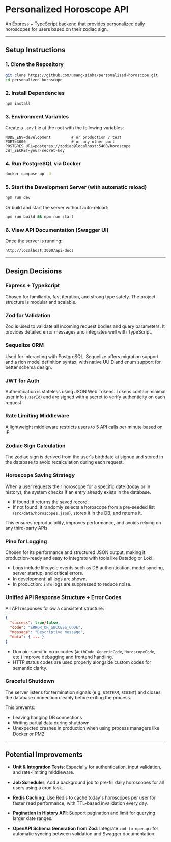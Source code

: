 # Personalized Horoscope API

An Express + TypeScript backend that provides personalized daily horoscopes for users based on their zodiac sign.

---

## Setup Instructions

### 1. Clone the Repository

```bash
git clone https://github.com/umang-sinha/personalized-horoscope.git
cd personalized-horoscope
```

### 2. Install Dependencies

```bash
npm install
```

### 3. Environment Variables

Create a `.env` file at the root with the following variables:

```env
NODE_ENV=development         # or production / test
PORT=3000                    # or any other port
POSTGRES_URL=postgres://zodiac@localhost:5400/horoscope
JWT_SECRET=your-secret-key
```

### 4. Run PostgreSQL via Docker

```bash
docker-compose up -d
```

### 5. Start the Development Server (with automatic reload)

```bash
npm run dev
```

Or build and start the server without auto-reload:

```bash
npm run build && npm run start
```

### 6. View API Documentation (Swagger UI)

Once the server is running:

```
http://localhost:3000/api-docs
```

---

## Design Decisions

### Express + TypeScript

Chosen for familiarity, fast iteration, and strong type safety. The project structure is modular and scalable.

### Zod for Validation

Zod is used to validate all incoming request bodies and query parameters. It provides detailed error messages and integrates well with TypeScript.

### Sequelize ORM

Used for interacting with PostgreSQL. Sequelize offers migration support and a rich model definition syntax, with native UUID and enum support for better schema design.

### JWT for Auth

Authentication is stateless using JSON Web Tokens. Tokens contain minimal user info (`userId`) and are signed with a secret to verify authenticity on each request.

### Rate Limiting Middleware

A lightweight middleware restricts users to 5 API calls per minute based on IP.

### Zodiac Sign Calculation

The zodiac sign is derived from the user's birthdate at signup and stored in the database to avoid recalculation during each request.

### Horoscope Saving Strategy

When a user requests their horoscope for a specific date (today or in history), the system checks if an entry already exists in the database.

- If found: it returns the saved record.
- If not found: it randomly selects a horoscope from a pre-seeded list (`src/data/horoscopes.json`), stores it in the DB, and returns it.

This ensures reproducibility, improves performance, and avoids relying on any third-party APIs.

### Pino for Logging

Chosen for its performance and structured JSON output, making it production-ready and easy to integrate with tools like Datadog or Loki.

- Logs include lifecycle events such as DB authentication, model syncing, server startup, and critical errors.
- In development: all logs are shown.
- In production: `info` logs are suppressed to reduce noise.

### Unified API Response Structure + Error Codes

All API responses follow a consistent structure:

```json
{
  "success": true/false,
  "code": "ERROR_OR_SUCCESS_CODE",
  "message": "Descriptive message",
  "data": { ... }
}
```

- Domain-specific error codes (`AuthCode`, `GenericCode`, `HoroscopeCode`, etc.) improve debugging and frontend handling.
- HTTP status codes are used properly alongside custom codes for semantic clarity.

### Graceful Shutdown

The server listens for termination signals (e.g. `SIGTERM`, `SIGINT`) and closes the database connection cleanly before exiting the process.

This prevents:
- Leaving hanging DB connections
- Writing partial data during shutdown
- Unexpected crashes in production when using process managers like Docker or PM2


---

## Potential Improvements

- **Unit & Integration Tests**: Especially for authentication, input validation, and rate-limiting middleware.

- **Job Scheduler**: Add a background job to pre-fill daily horoscopes for all users using a cron task.

- **Redis Caching**: Use Redis to cache today's horoscopes per user for faster read performance, with TTL-based invalidation every day.

- **Pagination in History API**: Support pagination and limit for querying larger date ranges.

- **OpenAPI Schema Generation from Zod**: Integrate `zod-to-openapi` for automatic syncing between validation and Swagger documentation.
